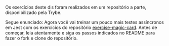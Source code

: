 Os exercícios deste dis foram realizados em um repositório a parte, disponibilizado pela Trybe.

Segue enunciado:
Agora você vai treinar um pouco mais testes assíncronos em Jest com os exercícios do repositório [exercise-magic-card](https://github.com/tryber/exercise-magic-card). Antes de começar, leia atentamente e siga os passos indicados no README para fazer o fork e clone do repositório.
